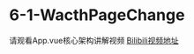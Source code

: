 <!--
 * @Author: your name
 * @Date: 2021-02-10 12:45:06
 * @LastEditTime: 2021-02-12 10:31:25
 * @LastEditors: Please set LastEditors
 * @Description: In User Settings Edit
 * @FilePath: /vuepress-starter/docs/Projects/VenueOnlineManageSystem/6-CoreDifficultResolve/README.md
-->
# 6-1-WacthPageChange
请观看App.vue核心架构讲解视频
[Bilibili视频地址](https://www.bilibili.com/video/bv1v54y1Y7iq)